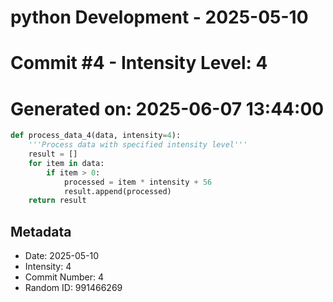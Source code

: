 ﻿# python Development - 2025-05-10
# Commit #4 - Intensity Level: 4
# Generated on: 2025-06-07 13:44:00
```python
def process_data_4(data, intensity=4):
    '''Process data with specified intensity level'''
    result = []
    for item in data:
        if item > 0:
            processed = item * intensity + 56
            result.append(processed)
    return result
```
## Metadata
- Date: 2025-05-10
- Intensity: 4
- Commit Number: 4
- Random ID: 991466269
